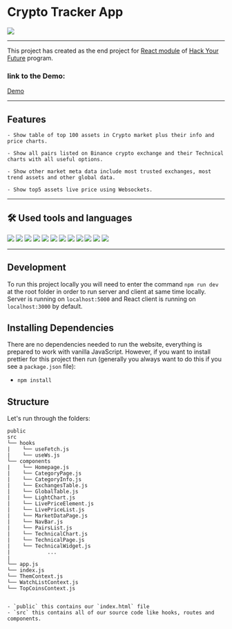 # Crypto Tracker App

<img src="./public/assets/demo.gif">

---

This project has created as the end project for  [React module](https://github.com/HackYourFuture/React) of [Hack Your Future](https://www.hackyourfuture.net/) program.

### link to the Demo:
[Demo](https://react-express-cryptotracker.netlify.app/)

---

## Features

    - Show table of top 100 assets in Crypto market plus their info and price charts.
    
    - Show all pairs listed on Binance crypto exchange and their Technical charts with all useful options.
    
    - Show other market meta data include most trusted exchanges, most trend assets and other global data. 
    
    - Show top5 assets live price using Websockets. 

---

## 🛠️ Used tools and languages

![](https://img.shields.io/badge/Code-JavaScript-informational?style=flat&logo=JavaScript&color=F7DF1E)
![](https://img.shields.io/badge/Code-HTML5-informational?style=flat&logo=HTML5&color=E34F26)
![](https://img.shields.io/badge/Style-CSS3-informational?style=flat&logo=CSS3&color=1572B6)
![](https://img.shields.io/badge/style-SASS-informational?style=flat&logo=SASS&color=E34F26)
![](https://img.shields.io/badge/Tools-Git-informational?style=flat&logo=Git&color=F05032)
![](https://img.shields.io/badge/Tools-Netlify-informational?style=flat&logo=netlify&color=00C7B7)
![](https://img.shields.io/badge/Tools-GitHub-informational?style=flat&logo=GitHub&color=181717)
![](https://img.shields.io/badge/Tools-VSCode-informational?style=flat&logo=visualstudiocode&color=1572B6)
![](https://img.shields.io/badge/Code-React-informational?style=flat&logo=React&color=F7DF1E)
![](https://img.shields.io/badge/Code-Node.js-informational?style=flat&logo=Node.js&color=E34F26)
![](https://img.shields.io/badge/Tools-express-informational?style=flat&logo=express&color=1572B6)
![](https://img.shields.io/badge/Tools-heroku-informational?style=flat&logo=heroku&color=E34F26)

---
## Development

To run this project locally you will need to enter the command `npm run dev` at the root folder in order to run server and client at same time locally.
Server is running on `localhost:5000` and React client is running on `localhost:3000` by default.

## Installing Dependencies

There are no dependencies needed to run the website, everything is prepared to work with vanilla JavaScript. However, if you want to install prettier for this project then run (generally you always want to do this if you see a `package.json` file):

- `npm install`

## Structure

Let's run through the folders:

```
public
src
└── hooks
|    └── useFetch.js
|    └── useWs.js
└── components
|    └── Homepage.js
|    └── CategoryPage.js
|    └── CategoryInfo.js
|    └── ExchangesTable.js
|    └── GlobalTable.js
|    └── LightChart.js
|    └── LivePriceElement.js
|    └── LivePriceList.js
|    └── MarketDataPage.js
|    └── NavBar.js
|    └── PairsList.js
|    └── TechnicalChart.js
|    └── TechnicalPage.js
|    └── TechnicalWidget.js
|            ...
|     
└── app.js
└── index.js
└── ThemContext.js
└── WatchListContext.js
└── TopCoinsContext.js


- `public` this contains our `index.html` file
- `src` this contains all of our source code like hooks, routes and components.


